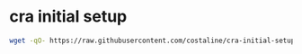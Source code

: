 # cra initial setup

```bash
wget -qO- https://raw.githubusercontent.com/costaline/cra-initial-setup/master/initial-setup.sh | bash
```
